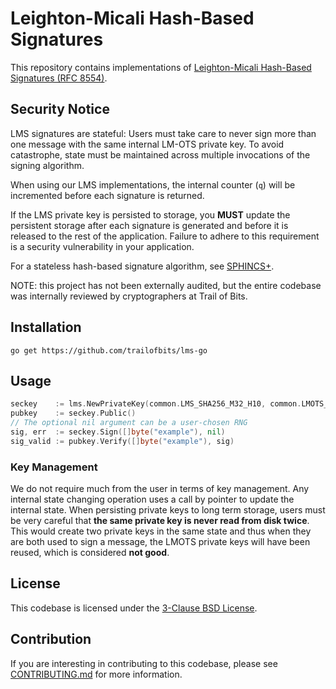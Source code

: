 # Leighton-Micali Hash-Based Signatures

This repository contains implementations of [Leighton-Micali Hash-Based
Signatures (RFC 8554)](https://datatracker.ietf.org/doc/html/rfc8554).

## Security Notice

LMS signatures are stateful: Users must take care to never sign more than one
message with the same internal LM-OTS private key. To avoid catastrophe, state
must be maintained across multiple invocations of the signing algorithm.

When using our LMS implementations, the internal counter (`q`) will be
incremented before each signature is returned.

If the LMS private key is persisted to storage, you **MUST** update the
persistent storage after each signature is generated and before it is released
to the rest of the application. Failure to adhere to this requirement is a
security vulnerability in your application.

For a stateless hash-based signature algorithm, see
[SPHINCS+](https://sphincs.org).

NOTE: this project has not been externally audited, but the entire codebase 
was internally reviewed by cryptographers at Trail of Bits.

## Installation

```
go get https://github.com/trailofbits/lms-go
```

## Usage

```go
seckey    := lms.NewPrivateKey(common.LMS_SHA256_M32_H10, common.LMOTS_SHA256_N32_W4)
pubkey    := seckey.Public()
// The optional nil argument can be a user-chosen RNG
sig, err  := seckey.Sign([]byte("example"), nil)
sig_valid := pubkey.Verify([]byte("example"), sig)
```

### Key Management

We do not require much from the user in terms of key management. Any internal
state changing operation uses a call by pointer to update the internal state.
When persisting private keys to long term storage, users must be very careful
that **the same private key is never read from disk twice**. This would create
two private keys in the same state and thus when they are both used to sign a
message, the LMOTS private keys will have been reused, which is considered **not
good**.

## License

This codebase is licensed under the [3-Clause BSD License](https://opensource.org/license/bsd-3-clause/).

## Contribution

If you are interesting in contributing to this codebase, please see [CONTRIBUTING.md](/CONTRIBUTING.md) for more information.
